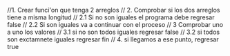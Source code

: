 //1. Crear funci'on que tenga 2 arreglos
// 2. Comprobar si los dos arreglos tiene a misma longitud
// 2.1 Si no son iguales el programa debe regresar false
// 2.2 Si son iguales va a continuar con el proceso
// 3 Comprobar uno a uno los valores
// 3.1 si no son todos iguales regresar false
// 3.2 si todos son exctamnete iguales regresar fin
// 4. si llegamos a ese punto, regresar true
